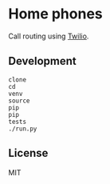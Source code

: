 # Home phones

Call routing using [Twilio](http://www.twilio.com).


## Development

```
clone
cd
venv
source
pip
pip
tests
./run.py
```

## License

MIT
